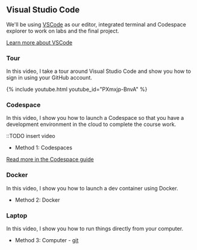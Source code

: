 ## Visual Studio Code

We'll be using [VSCode][vscode] as our editor, integrated terminal and Codespace
explorer to work on labs and the final project.

[Learn more about VSCode][vscode]

### Tour

In this video, I take a tour around Visual Studio Code and show you how to sign
in using your GitHub account.

{% include youtube.html youtube_id="PXmxjp-BnvA" %}

### Codespace

In this video, I show you how to launch a Codespace so that you have a
development environment in the cloud to complete the course work.

::TODO insert video

* Method 1: Codespaces

[Read more in the Codespace guide](./github.html#codespaces)

### Docker

In this video, I show you how to launch a dev container using Docker.

* Method 2: Docker

### Laptop

In this video, I show you how to run things directly from your computer.

* Method 3: Computer - [git](https://git-scm.com/downloads)


[vscode]: https://code.visualstudio.com/
